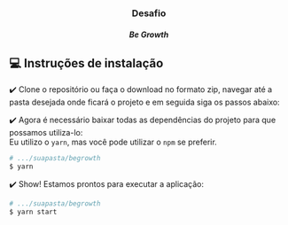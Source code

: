 <h3 align="center">Desafio</h3>
<h5 align="center">Be Growth</h5>




## :computer: Instruções de instalação
:heavy_check_mark: Clone o repositório ou faça o download no formato zip, navegar até a pasta desejada onde ficará o projeto e em seguida siga os passos abaixo:<br/>

:heavy_check_mark: Agora é necessário baixar todas as dependências do projeto para que possamos utiliza-lo:<br/>
Eu utilizo o `yarn`, mas você pode utilizar o `npm` se preferir.
```Bash
# .../suapasta/begrowth
$ yarn
```


:heavy_check_mark: Show! Estamos prontos para executar a aplicação:<br/>
```Bash
# .../suapasta/begrowth
$ yarn start
```

